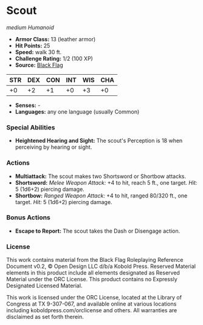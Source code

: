 # Scout

*medium* *Humanoid*

- **Armor Class:** 13 (leather armor)
- **Hit Points:** 25 
- **Speed:** walk 30 ft.
- **Challenge Rating:** 1/2 (100 XP)
- **Source:** [Black Flag](https://koboldpress.com/kpstore/product/tovrpg-pg-mv/)

| STR | DEX | CON | INT | WIS | CHA |
| --- | --- | --- | --- | --- | --- |
| +0 | +2 | +1 | +0 | +3 | +0 |

- **Senses:** -
- **Languages:** any one language (usually Common)

### Special Abilities

- **Heightened Hearing and Sight:** The scout's Perception is 18 when perceiving by hearing or sight.

### Actions

- **Multiattack:** The scout makes two Shortsword or Shortbow attacks.
- **Shortsword:** _Melee Weapon Attack:_ +4 to hit, reach 5 ft., one target. _Hit:_ 5 (1d6+2) piercing damage.
- **Shortbow:** _Ranged Weapon Attack:_ +4 to hit, ranged 80/320 ft., one target. _Hit:_ 5 (1d6+2) piercing damage.

### Bonus Actions

- **Escape to Report:** The scout takes the Dash or Disengage action.


### License

This work contains material from the Black Flag Roleplaying Reference Document v0.2, © Open Design LLC d/b/a Kobold Press. Reserved Material elements in this product include all elements designated as Reserved Material under the ORC License. This product contains no Expressly Designated Licensed Material.

This work is licensed under the ORC License, located at the Library of Congress at TX 9-307-067, and available online at various locations including koboldpress.com/orclicense and others. All warranties are disclaimed as set forth therein.
